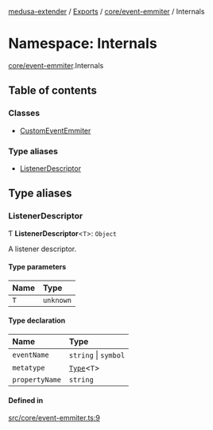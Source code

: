 [medusa-extender](../README.md) / [Exports](../modules.md) / [core/event-emmiter](core_event_emmiter.md) / Internals

# Namespace: Internals

[core/event-emmiter](core_event_emmiter.md).Internals

## Table of contents

### Classes

- [CustomEventEmmiter](../classes/core_event_emmiter.Internals.CustomEventEmmiter.md)

### Type aliases

- [ListenerDescriptor](core_event_emmiter.Internals.md#listenerdescriptor)

## Type aliases

### ListenerDescriptor

Ƭ **ListenerDescriptor**<`T`\>: `Object`

A listener descriptor.

#### Type parameters

| Name | Type |
| :------ | :------ |
| `T` | `unknown` |

#### Type declaration

| Name | Type |
| :------ | :------ |
| `eventName` | `string` \| `symbol` |
| `metatype` | [`Type`](../interfaces/core_types.Type.md)<`T`\> |
| `propertyName` | `string` |

#### Defined in

[src/core/event-emmiter.ts:9](https://github.com/adrien2p/medusa-extender/blob/99d42d2/src/core/event-emmiter.ts#L9)
